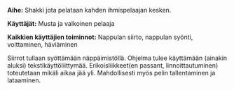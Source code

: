 **Aihe:** Shakki jota pelataan kahden ihmispelaajan kesken.

**Käyttäjät:** Musta ja valkoinen pelaaja

**Kaikkien käyttäjien toiminnot:** Nappulan siirto, nappulan syönti, voittaminen, häviäminen

Siirrot tullaan syöttämään näppäimistöllä. Ohjelma tulee käyttämään (ainakin aluksi) tekstikäyttöliittymää.
Erikoisliikkeet(en passant, linnoittautuminen) toteutetaan mikäli aikaa jää yli. Mahdollisesti myös pelin tallentaminen ja lataaminen.
